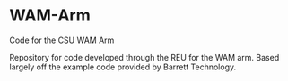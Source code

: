 # WAM-Arm
Code for the CSU WAM Arm

Repository for code developed through the REU for the WAM arm.
Based largely off the example code provided by Barrett Technology.

